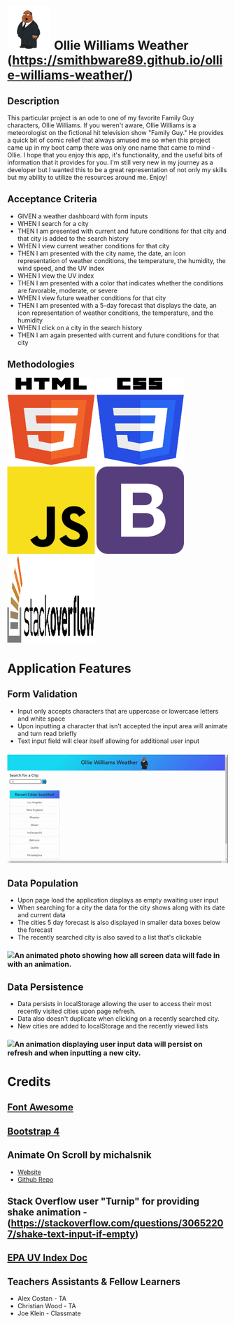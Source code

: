 # <img src="./assets/images/ollie-williams.png" height="100" width="100" alt="Ollie Williams weather reporter from TV show Family Guy."> Ollie Williams Weather (https://smithbware89.github.io/ollie-williams-weather/)

## Description
This particular project is an ode to one of my favorite Family Guy characters, Ollie Williams. If you weren't aware, Ollie Williams is a meteorologist on the fictional hit television show "Family Guy." He provides a quick bit of comic relief that always amused me so when this project came up in my boot camp there was only one name that came to mind - Ollie. I hope that you enjoy this app, it's functionality, and the useful bits of information that it provides for you. I'm still very new in my journey as a developer but I wanted this to be a great representation of not only my skills but my ability to utilize the resources around me. Enjoy!

## Acceptance Criteria
- GIVEN a weather dashboard with form inputs
- WHEN I search for a city
- THEN I am presented with current and future conditions for that city and that city is added to the search history
- WHEN I view current weather conditions for that city
- THEN I am presented with the city name, the date, an icon representation of weather conditions, the temperature, the humidity, the wind speed, and the UV index
- WHEN I view the UV index
- THEN I am presented with a color that indicates whether the conditions are favorable, moderate, or severe
- WHEN I view future weather conditions for that city
- THEN I am presented with a 5-day forecast that displays the date, an icon representation of weather conditions, the temperature, and the humidity
- WHEN I click on a city in the search history
- THEN I am again presented with current and future conditions for that city

## Methodologies
<img src="./assets/images/HTML5.svg" height="200" width="200" alt="HTML 5 Logo">
<img src="./assets/images/CSS.svg" height="200" width="200" alt="CSS Logo">
<img src="./assets/images/Javascript.svg" height="200" width="200" alt="Javascript Logo">
<img src="./assets/images/Bootstrap4.svg" height="200" width="200" alt="Bootstrap 4 Logo">
<img src="./assets/images/StackOverflow.svg" height="200" width="200" alt="Stack Overflow Logo">

# Application Features
## Form Validation
- Input only accepts characters that are uppercase or lowercase letters and white space
- Upon inputting a character that isn't accepted the input area will animate and turn read briefly
- Text input field will clear itself allowing for additional user input
### <img src="./assets/images/InputValidation.gif" alt="Animated picture demonstrating how the form input will shake and turn red if the users input is invalid.">

## Data Population
- Upon page load the application displays as empty awaiting user input
- When searching for a city the data for the city shows along with its date and current data
- The cities 5 day forecast is also displayed in smaller data boxes below the forecast
- The recently searched city is also saved to a list that's clickable
### <img src="./assets/images/DataPopulating.gif" alt="An animated photo showing how all screen data will fade in with an animation.">

## Data Persistence
- Data persists in localStorage allowing the user to access their most recently visited cities upon page refresh. 
- Data also doesn't duplicate when clicking on a recently searched city.
- New cities are added to localStorage and the recently viewed lists
### <img src="./assets/images/DataPersistence.gif" alt="An animation displaying user input data will persist on refresh and when inputting a new city.">

# Credits
## [Font Awesome](https://fontawesome.com/)

## [Bootstrap 4](https://getbootstrap.com/docs/4.5/getting-started/introduction/)

## Animate On Scroll by michalsnik 
- [Website](https://michalsnik.github.io/aos/)
- [Github Repo](https://github.com/michalsnik/aos)

## Stack Overflow user "Turnip" for providing shake animation - (https://stackoverflow.com/questions/30652207/shake-text-input-if-empty)

## [EPA UV Index Doc](https://19january2017snapshot.epa.gov/sunsafety/uv-index-scale-1_.html#:~:text=A%20UV%20Index%20reading%20of%208%20to%2010%20means%20very,damaged%20and%20can%20burn%20quickly.&text=and%204%20p.m.-,If%20outdoors%2C%20seek%20shade%20and%20wear%20protective%20clothing%2C%20a%20wide,%2C%20and%20UV%2Dblocking%20sunglasses)

## Teachers Assistants & Fellow Learners
- Alex Costan - TA
- Christian Wood - TA
- Joe Klein - Classmate



